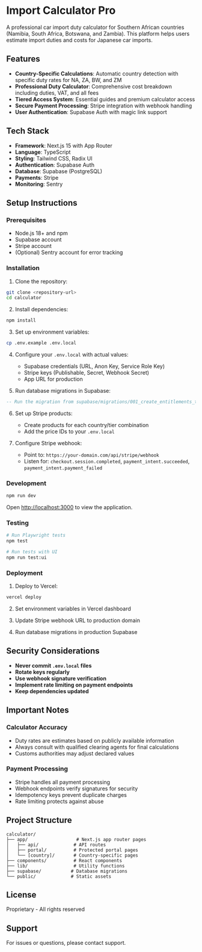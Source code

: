 # Import Calculator Pro

A professional car import duty calculator for Southern African countries (Namibia, South Africa, Botswana, and Zambia). This platform helps users estimate import duties and costs for Japanese car imports.

## Features

- **Country-Specific Calculations**: Automatic country detection with specific duty rates for NA, ZA, BW, and ZM
- **Professional Duty Calculator**: Comprehensive cost breakdown including duties, VAT, and all fees
- **Tiered Access System**: Essential guides and premium calculator access
- **Secure Payment Processing**: Stripe integration with webhook handling
- **User Authentication**: Supabase Auth with magic link support

## Tech Stack

- **Framework**: Next.js 15 with App Router
- **Language**: TypeScript
- **Styling**: Tailwind CSS, Radix UI
- **Authentication**: Supabase Auth
- **Database**: Supabase (PostgreSQL)
- **Payments**: Stripe
- **Monitoring**: Sentry

## Setup Instructions

### Prerequisites

- Node.js 18+ and npm
- Supabase account
- Stripe account
- (Optional) Sentry account for error tracking

### Installation

1. Clone the repository:
```bash
git clone <repository-url>
cd calculator
```

2. Install dependencies:
```bash
npm install
```

3. Set up environment variables:
```bash
cp .env.example .env.local
```

4. Configure your `.env.local` with actual values:
   - Supabase credentials (URL, Anon Key, Service Role Key)
   - Stripe keys (Publishable, Secret, Webhook Secret)
   - App URL for production

5. Run database migrations in Supabase:
```sql
-- Run the migration from supabase/migrations/001_create_entitlements_table.sql
```

6. Set up Stripe products:
   - Create products for each country/tier combination
   - Add the price IDs to your `.env.local`

7. Configure Stripe webhook:
   - Point to: `https://your-domain.com/api/stripe/webhook`
   - Listen for: `checkout.session.completed`, `payment_intent.succeeded`, `payment_intent.payment_failed`

### Development

```bash
npm run dev
```

Open [http://localhost:3000](http://localhost:3000) to view the application.

### Testing

```bash
# Run Playwright tests
npm test

# Run tests with UI
npm run test:ui
```

### Deployment

1. Deploy to Vercel:
```bash
vercel deploy
```

2. Set environment variables in Vercel dashboard

3. Update Stripe webhook URL to production domain

4. Run database migrations in production Supabase

## Security Considerations

- **Never commit `.env.local` files**
- **Rotate keys regularly**
- **Use webhook signature verification**
- **Implement rate limiting on payment endpoints**
- **Keep dependencies updated**

## Important Notes

### Calculator Accuracy
- Duty rates are estimates based on publicly available information
- Always consult with qualified clearing agents for final calculations
- Customs authorities may adjust declared values

### Payment Processing
- Stripe handles all payment processing
- Webhook endpoints verify signatures for security
- Idempotency keys prevent duplicate charges
- Rate limiting protects against abuse

## Project Structure

```
calculator/
├── app/                  # Next.js app router pages
│   ├── api/             # API routes
│   ├── portal/          # Protected portal pages
│   └── [country]/       # Country-specific pages
├── components/          # React components
├── lib/                 # Utility functions
├── supabase/           # Database migrations
└── public/             # Static assets
```

## License

Proprietary - All rights reserved

## Support

For issues or questions, please contact support.